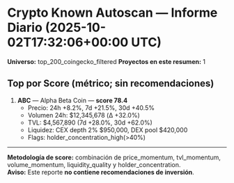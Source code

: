 # Crypto Known Autoscan — Informe Diario (2025-10-02T17:32:06+00:00 UTC)

**Universo:** top_200_coingecko_filtered
**Proyectos en este resumen:** 1

## Top por Score (métrico; sin recomendaciones)

1. **ABC** — Alpha Beta Coin — **score 78.4**
   - Precio: 24h +8.2%, 7d +21.5%, 30d +40.5%
   - Volumen 24h: $12,345,678 (Δ +32.0%)
   - TVL: $4,567,890 (7d +28.0%, 30d +62.0%)
   - Liquidez: CEX depth 2% $950,000, DEX pool $420,000
   - Flags: holder_concentration_high(>40%)


---

**Metodología de score:** combinación de price_momentum, tvl_momentum, volume_momentum, liquidity_quality y holder_concentration.  
**Aviso:** Este reporte **no contiene recomendaciones de inversión**.
